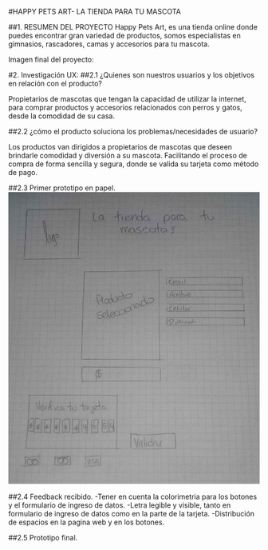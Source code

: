 #HAPPY PETS ART- LA TIENDA PARA TU MASCOTA

##1. RESUMEN DEL PROYECTO
Happy Pets Art, es una tienda online donde puedes encontrar gran variedad de productos, somos especialistas en gimnasios, rascadores, camas y accesorios para tu mascota.

Imagen final del proyecto:

#2. Investigación UX:
##2.1 ¿Quienes son nuestros usuarios y los objetivos en relación con el producto?

Propietarios de mascotas que tengan la capacidad de utilizar la internet, para comprar productos y accesorios relacionados con perros y gatos, desde la comodidad de su casa.

##2.2 ¿cómo el producto soluciona los problemas/necesidades de usuario?

Los productos van dirigidos a propietarios de mascotas que deseen brindarle comodidad y diversión a su mascota. Facilitando el proceso de compra de forma sencilla y segura, donde se valida su tarjeta como método de pago.

##2.3 Primer prototipo en papel.
<img src = "IMG/PROTOTIPO INICIAL.jpg">

##2.4 Feedback recibido.
-Tener en cuenta la colorimetria para los botones y el formulario de ingreso de datos.
-Letra legible y visible, tanto en formulario de ingreso de datos como en la parte de la tarjeta.
-Distribución de espacios en la pagina web y en los botones.

##2.5  Prototipo final.